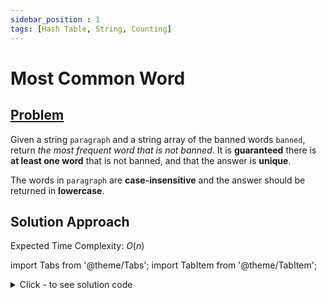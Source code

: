 ```yaml
---
sidebar_position : 1
tags: [Hash Table, String, Counting]
---
```


# Most Common Word

## [Problem](https://leetcode.com/problems/most-common-word/)

<p>Given a string <code>paragraph</code> and a string array of the banned words <code>banned</code>, return <em>the most frequent word that is not banned</em>. It is <strong>guaranteed</strong> there is <strong>at least one word</strong> that is not banned, and that the answer is <strong>unique</strong>.</p>

<p>The words in <code>paragraph</code> are <strong>case-insensitive</strong> and the answer should be returned in <strong>lowercase</strong>.</p>

## Solution Approach

Expected Time Complexity: $O(n)$

import Tabs from '@theme/Tabs';
import TabItem from '@theme/TabItem';

<details><summary>Click - to see solution code</summary>

<Tabs>
<TabItem value="cpp" label="C++">

```cpp
class Solution {
public:
    string mostCommonWord(string paragraph, vector<string>& banned) {
        unordered_map<string, int>m;
        for(int i = 0; i < paragraph.size();){
            string s = "";
            while(i < paragraph.size() && isalpha(paragraph[i])) s.push_back(tolower(paragraph[i++]));
            while(i < paragraph.size() && !isalpha(paragraph[i])) i++;
            m[s]++;
        }
        for(auto x: banned) m[x] = 0;
        string res = "";
        int count = 0;
        for(auto x: m)
            if(x.second > count) res = x.first, count = x.second;
        return res;  
    }
};
```
</TabItem>
</Tabs>

</details>
